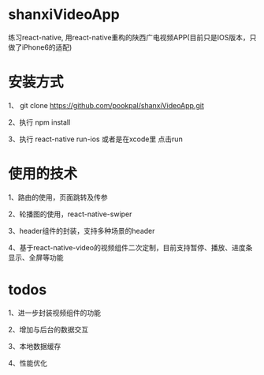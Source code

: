 # shanxiVideoApp

练习react-native, 用react-native重构的陕西广电视频APP(目前只是IOS版本，只做了iPhone6的适配)

# 安装方式

1、 git clone https://github.com/pookpal/shanxiVideoApp.git

2、执行 npm install

3、执行 react-native run-ios 或者是在xcode里 点击run


# 使用的技术

1、路由的使用，页面跳转及传参

2、轮播图的使用，react-native-swiper

3、header组件的封装，支持多种场景的header

4、基于react-native-video的视频组件二次定制，目前支持暂停、播放、进度条显示、全屏等功能


# todos

1、进一步封装视频组件的功能

2、增加与后台的数据交互

3、本地数据缓存

4、性能优化
